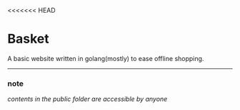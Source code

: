 <<<<<<< HEAD
<h1>Basket </h1>  
A basic website written in golang(mostly) to ease offline shopping.

<hr>
<h3>note</h3>
<i>contents in the public folder are accessible by anyone<i>
